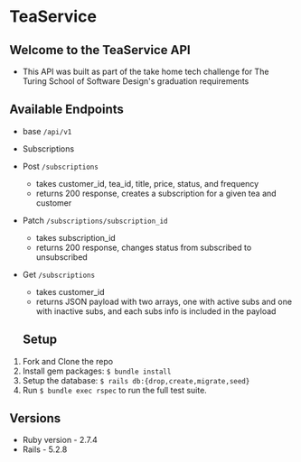 # TeaService

## Welcome to the TeaService API
 + This API was built as part of the take home tech challenge for The Turing School of Software Design's graduation requirements

## Available Endpoints
  + base `/api/v1`

  + Subscriptions
  + Post `/subscriptions`
    + takes customer_id, tea_id, title, price, status, and frequency
    + returns 200 response, creates a subscription for a given tea and customer
  + Patch `/subscriptions/subscription_id`
    + takes subscription_id
    + returns 200 response, changes status from subscribed to unsubscribed
  + Get `/subscriptions`
    + takes customer_id
    + returns JSON payload with two arrays, one with active subs and one with inactive subs, and each subs info is included in the payload
    
    ## Setup
1. Fork and Clone the repo
2. Install gem packages: `$ bundle install`
3. Setup the database: `$ rails db:{drop,create,migrate,seed}`
4. Run `$ bundle exec rspec` to run the full test suite.

## Versions
* Ruby version - 2.7.4
* Rails - 5.2.8
